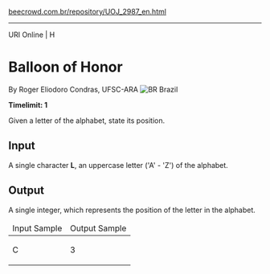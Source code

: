 <p><a href="https://www.beecrowd.com.br/repository/UOJ_2987_en.html">beecrowd.com.br/repository/UOJ_2987_en.html</a></p><hr>
<div>
  <span>URI Online | H</span>
  <h1>Balloon of Honor</h1>
  <div>
    <p>By Roger Eliodoro Condras, UFSC-ARA <img src="https://resources.beecrowd.com.br/gallery/images/flags/br.gif" alt="BR"> Brazil</p>
  </div>
  <strong>Timelimit: 1</strong>
</div>
<div>
<div>
  <p>Given a letter of the alphabet, state its position.</p>
</div>
<h2>Input</h2>
<div>
  <p>A single character <strong>L</strong>, an uppercase letter ('A' - 'Z') of the alphabet.</p>
</div>
<h2>Output</h2>
<div>
  <p>A single integer, which represents the position of the letter in the alphabet.</p>
</div>
<div></div>
<table>
  <thead>
    <tr>
      <td>Input Sample</td>
      <td>Output Sample</td>
    </tr>
  </thead>
  <tbody>
    <tr>
      <td>
        <p>C</p>
      </td>
      <td>
        <p>3</p>
      </td>
    </tr>
  </tbody>
</table>
<div></div>
  <p>
  </p>
</div>